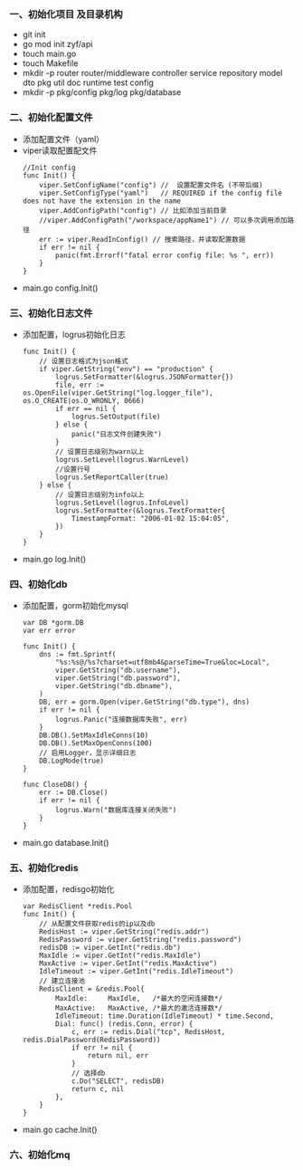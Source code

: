 ### 一、初始化项目 及目录机构
- git init
- go mod init zyf/api
- touch main.go
- touch Makefile
- mkdir -p router router/middleware controller service repository model dto pkg util doc runtime test config 
- mkdir -p pkg/config pkg/log pkg/database

### 二、初始化配置文件
- 添加配置文件（yaml）
- viper读取配置配文件
    ``` golang
    //Init config
    func Init() {
        viper.SetConfigName("config") //  设置配置文件名 (不带后缀)
        viper.SetConfigType("yaml")   // REQUIRED if the config file does not have the extension in the name
        viper.AddConfigPath("config") // 比如添加当前目录
        //viper.AddConfigPath("/workspace/appName1") // 可以多次调用添加路径
        err := viper.ReadInConfig() // 搜索路径，并读取配置数据
        if err != nil {
            panic(fmt.Errorf("fatal error config file: %s ", err))
        }
    }
    ```
- main.go config.Init()

### 三、初始化日志文件
- 添加配置，logrus初始化日志
    ```golang
    func Init() {
        // 设置日志格式为json格式
        if viper.GetString("env") == "production" {
            logrus.SetFormatter(&logrus.JSONFormatter{})
            file, err := os.OpenFile(viper.GetString("log.logger_file"), os.O_CREATE|os.O_WRONLY, 0666)
            if err == nil {
                logrus.SetOutput(file)
            } else {
                panic("日志文件创建失败")
            }
            // 设置日志级别为warn以上
            logrus.SetLevel(logrus.WarnLevel)
            //设置行号
            logrus.SetReportCaller(true)
        } else {
            // 设置日志级别为info以上
            logrus.SetLevel(logrus.InfoLevel)
            logrus.SetFormatter(&logrus.TextFormatter{
                TimestampFormat: "2006-01-02 15:04:05",
            })
        }
    }
    ```
- main.go log.Init()

### 四、初始化db
- 添加配置，gorm初始化mysql
    ```golang
    var DB *gorm.DB
    var err error

    func Init() {
        dns := fmt.Sprintf(
            "%s:%s@/%s?charset=utf8mb4&parseTime=True&loc=Local",
            viper.GetString("db.username"),
            viper.GetString("db.password"),
            viper.GetString("db.dbname"),
        )
        DB, err = gorm.Open(viper.GetString("db.type"), dns)
        if err != nil {
            logrus.Panic("连接数据库失败", err)
        }
        DB.DB().SetMaxIdleConns(10)
        DB.DB().SetMaxOpenConns(100)
        // 启用Logger，显示详细日志
        DB.LogMode(true)
    }

    func CloseDB() {
        err := DB.Close()
        if err != nil {
            logrus.Warn("数据库连接关闭失败")
        }
    }
    ```
- main.go database.Init()


### 五、初始化redis
- 添加配置，redisgo初始化
    ```golang
    var RedisClient *redis.Pool
    func Init() {
        // 从配置文件获取redis的ip以及db
        RedisHost := viper.GetString("redis.addr")
        RedisPassword := viper.GetString("redis.password")
        redisDB := viper.GetInt("redis.db")
        MaxIdle := viper.GetInt("redis.MaxIdle")
        MaxActive := viper.GetInt("redis.MaxActive")
        IdleTimeout := viper.GetInt("redis.IdleTimeout")
        // 建立连接池
        RedisClient = &redis.Pool{
            MaxIdle:     MaxIdle,   /*最大的空闲连接数*/
            MaxActive:   MaxActive, /*最大的激活连接数*/
            IdleTimeout: time.Duration(IdleTimeout) * time.Second,
            Dial: func() (redis.Conn, error) {
                c, err := redis.Dial("tcp", RedisHost, redis.DialPassword(RedisPassword))
                if err != nil {
                    return nil, err
                }
                // 选择db
                c.Do("SELECT", redisDB)
                return c, nil
            },
        }
    }
    ```
- main.go cache.Init()

### 六、初始化mq